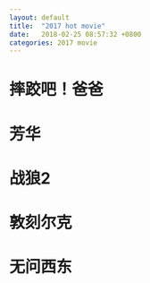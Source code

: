 ```yaml
---
layout: default
title:  "2017 hot movie"
date:   2018-02-25 08:57:32 +0800
categories: 2017 movie
---
```

# 摔跤吧！爸爸
# 芳华
# 战狼2
# 敦刻尔克
# 无问西东
